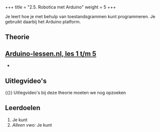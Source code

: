 +++
title = "2.5. Robotica met Arduino"
weight = 5
+++

Je leert hoe je met behulp van toestandsgrammen kunt programmeren. Je gebruikt daarbij het Arduino platform.
<!--more-->

## Theorie
[Arduino-lessen.nl, les 1 t/m 5](https://arduino-lessen.nl)
- 
-

## Uitlegvideo's
{{<youtube id="">}}
Uitlegvideo's bij deze theorie moeten we nog opzoeken

## Leerdoelen
1.	Je kunt 
16.	<em>Alleen vwo:</em> Je kunt 
